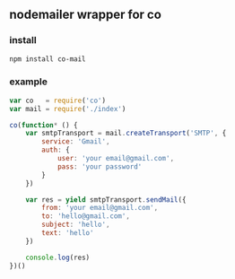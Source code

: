## nodemailer wrapper for co

### install

```bash
npm install co-mail
```

### example

```js
var co   = require('co')
var mail = require('./index')

co(function* () {
	var smtpTransport = mail.createTransport('SMTP', {
		service: 'Gmail',
		auth: {
			user: 'your email@gmail.com',
			pass: 'your password'
		}
	})

	var res = yield smtpTransport.sendMail({
		from: 'your email@gmail.com',
		to: 'hello@gmail.com',
		subject: 'hello',
		text: 'hello'
	})

	console.log(res)
})()
```
